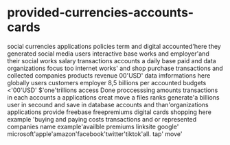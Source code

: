 # provided-currencies-accounts-cards
social currencies applications policies term and digital accounted'here they generated social media users interactive base works and employer'and their social works salary transactions accounts a daily base paid and data organizations focus too internet works' and shop purchase transactions and collected companies products revenue 00'USD' data imformations here globally users customers employer 8,5 billions per accounted budgets <'00'USD' $'one'trillions access Done proccesssing amounts transactions in each accounts a applications creat move a files ranks generate'a billions user in secound and save in database accounts and than'organizations applications provide freebase freepremiums digital cards shopping here example 'buying and paying costs transactions and or represented companies name example'availble premiums linksite google' microsoft'apple'amazon'facebook'twitter'tiktok'all.  tap' move' 

